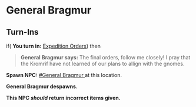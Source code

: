 # General Bragmur
## Turn-Ins





if( **You turn in:** [Expedition Orders](/item/8897)) then


>**General Bragmur says:** The final orders, follow me closely!  I pray that the Kromrif have not learned of our plans to allign with the gnomes.


**Spawn NPC:**  [\#General Bragmur ](/npc/110019) at this location.


**General Bragmur despawns.**

**This NPC *should* return incorrect items given.**
